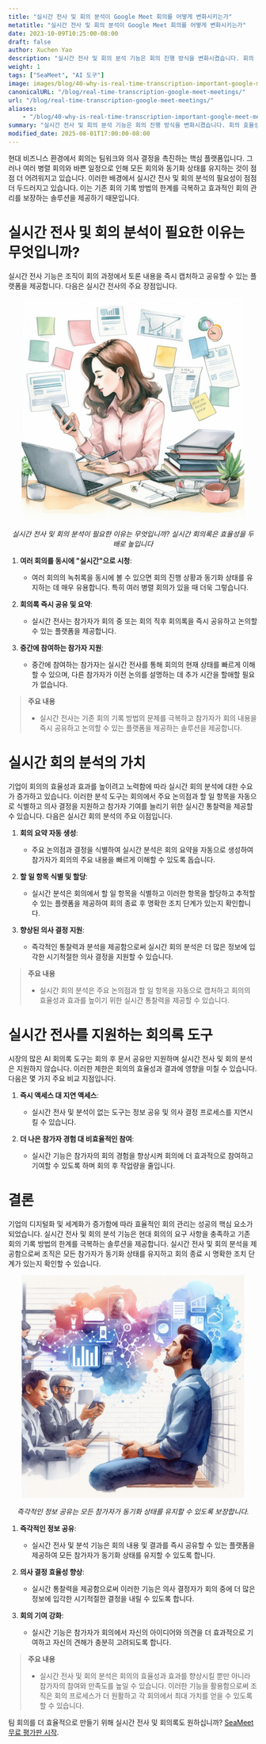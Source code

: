 ```yaml
---
title: "실시간 전사 및 회의 분석이 Google Meet 회의를 어떻게 변화시키는가"
metatitle: "실시간 전사 및 회의 분석이 Google Meet 회의를 어떻게 변화시키는가"
date: 2023-10-09T10:25:00-08:00
draft: false
author: Xuchen Yao
description: "실시간 전사 및 회의 분석 기능은 회의 진행 방식을 변화시켰습니다. 회의 효율성을 높이고 즉각적인 통찰력을 제공하며 신속한 의사 결정을 촉진할 뿐만 아니라 참석자 참여를 강화하고 현대 비즈니스 회의의 성공을 보장합니다."
weight: 1
tags: ["SeaMeet", "AI 도구"]
image: images/blog/40-why-is-real-time-transcription-important-google-meet-meetings/40-why-is-real-time-transcription-important-google-meet-meetings.jpeg
canonicalURL: "/blog/real-time-transcription-google-meet-meetings/"
url: "/blog/real-time-transcription-google-meet-meetings/"
aliases:
    - "/blog/40-why-is-real-time-transcription-important-google-meet-meetings/"
summary: "실시간 전사 및 회의 분석 기능은 회의 진행 방식을 변화시켰습니다. 회의 효율성을 높이고 즉각적인 통찰력을 제공하며 신속한 의사 결정을 촉진할 뿐만 아니라 참석자 참여를 강화하고 현대 비즈니스 회의의 성공을 보장합니다."
modified_date: 2025-08-01T17:00:00-08:00
---
```


현대 비즈니스 환경에서 회의는 팀워크와 의사 결정을 촉진하는 핵심 플랫폼입니다. 그러나 여러 병렬 회의와 바쁜 일정으로 인해 모든 회의와 동기화 상태를 유지하는 것이 점점 더 어려워지고 있습니다. 이러한 배경에서 실시간 전사 및 회의 분석의 필요성이 점점 더 두드러지고 있습니다. 이는 기존 회의 기록 방법의 한계를 극복하고 효과적인 회의 관리를 보장하는 솔루션을 제공하기 때문입니다.

# 실시간 전사 및 회의 분석이 필요한 이유는 무엇입니까?

실시간 전사 기능은 조직이 회의 과정에서 토론 내용을 즉시 캡처하고 공유할 수 있는 플랫폼을 제공합니다. 다음은 실시간 전사의 주요 장점입니다.

<center>
<img height="450px" src="/images/blog/40-why-is-real-time-transcription-important-google-meet-meetings/1-the-power-of-real-time-meeting-analytics-multitasking.jpeg" alt="실시간 전사 및 회의 분석이 필요한 이유는 무엇입니까? 실시간 전사의 장점"/>

*실시간 전사 및 회의 분석이 필요한 이유는 무엇입니까? 실시간 회의록은 효율성을 두 배로 높입니다*
</center>


1. **여러 회의를 동시에 "실시간"으로 시청**: 
    - 여러 회의의 녹취록을 동시에 볼 수 있으면 회의 진행 상황과 동기화 상태를 유지하는 데 매우 유용합니다. 특히 여러 병렬 회의가 있을 때 더욱 그렇습니다.

2. **회의록 즉시 공유 및 요약**: 
    - 실시간 전사는 참가자가 회의 중 또는 회의 직후 회의록을 즉시 공유하고 논의할 수 있는 플랫폼을 제공합니다.

3. **중간에 참여하는 참가자 지원**: 
    - 중간에 참여하는 참가자는 실시간 전사를 통해 회의의 현재 상태를 빠르게 이해할 수 있으며, 다른 참가자가 이전 논의를 설명하는 데 추가 시간을 할애할 필요가 없습니다.

> **주요 내용**
>
> - 실시간 전사는 기존 회의 기록 방법의 문제를 극복하고 참가자가 회의 내용을 즉시 공유하고 논의할 수 있는 플랫폼을 제공하는 솔루션을 제공합니다.


# 실시간 회의 분석의 가치

기업이 회의의 효율성과 효과를 높이려고 노력함에 따라 실시간 회의 분석에 대한 수요가 증가하고 있습니다. 이러한 분석 도구는 회의에서 주요 논의점과 할 일 항목을 자동으로 식별하고 의사 결정을 지원하고 참가자 기여를 늘리기 위한 실시간 통찰력을 제공할 수 있습니다. 다음은 실시간 회의 분석의 주요 이점입니다.

1. **회의 요약 자동 생성**: 
    - 주요 논의점과 결정을 식별하여 실시간 분석은 회의 요약을 자동으로 생성하여 참가자가 회의의 주요 내용을 빠르게 이해할 수 있도록 돕습니다.

2. **할 일 항목 식별 및 할당**: 
    - 실시간 분석은 회의에서 할 일 항목을 식별하고 이러한 항목을 할당하고 추적할 수 있는 플랫폼을 제공하여 회의 종료 후 명확한 조치 단계가 있는지 확인합니다.

3. **향상된 의사 결정 지원**: 
    - 즉각적인 통찰력과 분석을 제공함으로써 실시간 회의 분석은 더 많은 정보에 입각한 시기적절한 의사 결정을 지원할 수 있습니다.

> **주요 내용**
>
> - 실시간 회의 분석은 주요 논의점과 할 일 항목을 자동으로 캡처하고 회의의 효율성과 효과를 높이기 위한 실시간 통찰력을 제공할 수 있습니다.

# 실시간 전사를 지원하는 회의록 도구

시장의 많은 AI 회의록 도구는 회의 후 문서 공유만 지원하며 실시간 전사 및 회의 분석은 지원하지 않습니다. 이러한 제한은 회의의 효율성과 결과에 영향을 미칠 수 있습니다. 다음은 몇 가지 주요 비교 지점입니다.

1. **즉시 액세스 대 지연 액세스**: 
    - 실시간 전사 및 분석이 없는 도구는 정보 공유 및 의사 결정 프로세스를 지연시킬 수 있습니다.

2. **더 나은 참가자 경험 대 비효율적인 참여**: 
    - 실시간 기능은 참가자의 회의 경험을 향상시켜 회의에 더 효과적으로 참여하고 기여할 수 있도록 하며 회의 후 작업량을 줄입니다.

# 결론

기업의 디지털화 및 세계화가 증가함에 따라 효율적인 회의 관리는 성공의 핵심 요소가 되었습니다. 실시간 전사 및 회의 분석 기능은 현대 회의의 요구 사항을 충족하고 기존 회의 기록 방법의 한계를 극복하는 솔루션을 제공합니다. 실시간 전사 및 회의 분석을 제공함으로써 조직은 모든 참가자가 동기화 상태를 유지하고 회의 종료 시 명확한 조치 단계가 있는지 확인할 수 있습니다.

<center>
<img height="450px" src="/images/blog/40-why-is-real-time-transcription-important-google-meet-meetings/2-real-time-meeting-analytics-enhance-productivity.jpeg" alt="즉각적인 정보 공유는 모든 참가자가 동기화 상태를 유지할 수 있도록 보장합니다."/>

*즉각적인 정보 공유는 모든 참가자가 동기화 상태를 유지할 수 있도록 보장합니다.*
</center>


1. **즉각적인 정보 공유**: 
    - 실시간 전사 및 분석 기능은 회의 내용 및 결과를 즉시 공유할 수 있는 플랫폼을 제공하여 모든 참가자가 동기화 상태를 유지할 수 있도록 합니다.

2. **의사 결정 효율성 향상**: 
    - 실시간 통찰력을 제공함으로써 이러한 기능은 의사 결정자가 회의 중에 더 많은 정보에 입각한 시기적절한 결정을 내릴 수 있도록 합니다.

3. **회의 기여 강화**: 
    - 실시간 기능은 참가자가 회의에서 자신의 아이디어와 의견을 더 효과적으로 기여하고 자신의 견해가 충분히 고려되도록 합니다.

> **주요 내용**
>
> - 실시간 전사 및 회의 분석은 회의의 효율성과 효과를 향상시킬 뿐만 아니라 참가자의 참여와 만족도를 높일 수 있습니다. 이러한 기능을 활용함으로써 조직은 회의 프로세스가 더 원활하고 각 회의에서 최대 가치를 얻을 수 있도록 할 수 있습니다.


팀 회의를 더 효율적으로 만들기 위해 실시간 전사 및 회의록도 원하십니까? [SeaMeet 무료 평가판 시작](https://meet.seasalt.ai/?utm_source=blog).